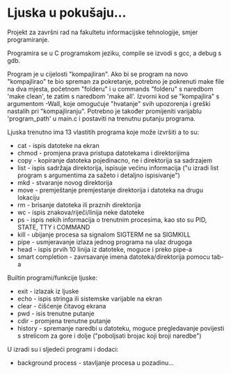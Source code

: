 # Ljuska u pokušaju...

Projekt za završni rad na fakultetu informacijske tehnologije, smjer programiranje.

Programira se u C programskom jeziku, compile se izvodi s gcc, a debug s gdb.

Program je u cijelosti "kompajliran". Ako bi se program na novo "kompajlirao" te bio spreman za pokretanje, potrebno je pokrenuti make file na dva mjesta, početnom "folderu" i u commands "folderu" s naredbom 'make clean', te zatim s naredbom 'make all'. Izvorni kod se "kompajlira" s argumentom -Wall, koje omogućuje "hvatanje" svih upozorenja i greški nastalih pri "kompajliranju". Potrebno je također promijeniti varijablu 'program_path' u main.c i postaviti na trenutnu putanju programa.


Ljuska trenutno ima 13 vlastitih programa koje može izvršiti a to su:
- cat - ispis datoteke na ekran
- chmod - promjena prava pristupa datotekama i direktorijima
- copy - kopiranje datoteka pojedinacno, ne i direktorija sa sadrzajem
- list - ispis sadržaja direktorija, ispisuje većinu informacija ("u izradi list program s argumentima za sažeto i detaljno ispisivanje")
- mkd - stvaranje novog direktorija
- move - premještanje premjestanje direktorija i datoteka na drugu lokaciju
- rm - brisanje datoteka ili praznih direktorija
- wc - ispis znakova/riječi/linija neke datoteke
- ps - ispis nekih informacija o trenutnim procesima, kao sto su PID, STATE, TTY i COMMAND
- kill - ubijanje procesa sa signalom SIGTERM ne sa SIGMKILL
- pipe - usmjeravanje izlaza jednog programa na ulaz drugoga
- head - ispis prvih 10 linija iz datoteke, moguce i preko pipe-a
- smart completion - zavrsavanje imena datoteka/direktorija pomocu tab-a

Builtin programi/funkcije ljuske:
- exit - izlazak iz ljuske
- echo - ispis stringa ili sistemske varijable na ekran
- clear - čišćenje čitavog ekrana
- pwd - isis trenutne putanje
- cdir - promjena trenutne putanje
- history - spremanje naredbi u datoteku, moguce pregledavanje povijesti s strelicom za gore i dolje ("poboljsati brojac koji broji naredbe")


U izradi su i sljedeći programi i dodaci:
- background process - stavljanje procesa u pozadinu...
